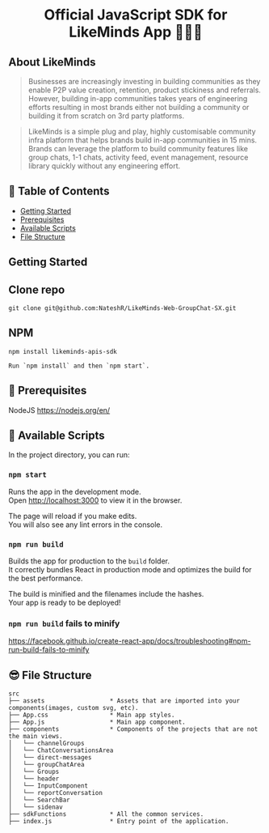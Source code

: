 <h1 align="center">
  Official JavaScript SDK for LikeMinds App 👨🏼‍💻
</h1>

## About LikeMinds

> Businesses are increasingly investing in building communities as they enable P2P value creation, retention, product stickiness and referrals. However, building in-app communities takes years of engineering efforts resulting in most brands either not building a community or building it from scratch on 3rd party platforms.

> LikeMinds is a simple plug and play, highly customisable community infra platform that helps brands build in-app communities in 15 mins. Brands can leverage the platform to build community features like group chats, 1-1 chats, activity feed, event management, resource library quickly without any engineering effort.

## 🔖 Table of Contents

- [Getting Started](#getting-started)
- [Prerequisites](#Prerequisites)
- [Available Scripts](#project-setup)
- [File Structure](#file-structure)

## Getting Started

## Clone repo

```shell
git clone git@github.com:NateshR/LikeMinds-Web-GroupChat-SX.git
```

## NPM

```shell
npm install likeminds-apis-sdk
```

```shell
Run `npm install` and then `npm start`.
```

## 🤔 Prerequisites

NodeJS
https://nodejs.org/en/

## 🙌 Available Scripts

In the project directory, you can run:

### `npm start`

Runs the app in the development mode.<br>
Open [http://localhost:3000](http://localhost:3000) to view it in the browser.

The page will reload if you make edits.<br>
You will also see any lint errors in the console.

### `npm run build`

Builds the app for production to the `build` folder.<br>
It correctly bundles React in production mode and optimizes the build for the best performance.

The build is minified and the filenames include the hashes.<br>
Your app is ready to be deployed!

### `npm run build` fails to minify

https://facebook.github.io/create-react-app/docs/troubleshooting#npm-run-build-fails-to-minify

## 😎 File Structure

```text
src
├── assets                  * Assets that are imported into your components(images, custom svg, etc).
├── App.css                 * Main app styles.
├── App.js                  * Main app component.
├── components              * Components of the projects that are not the main views.
│   └── channelGroups
│   └── ChatConversationsArea
│   └── direct-messages
│   └── groupChatArea
│   └── Groups
│   └── header
│   └── InputComponent
│   └── reportConversation
│   └── SearchBar
│   └── sidenav
├── sdkFunctions            * All the common services.
├── index.js                * Entry point of the application.
```
